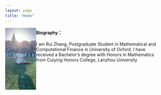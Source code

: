 ```yaml
---
layout: page
title: "Home"
---
```


<img align="left" width="100" height="200" src="https://github.com/RZRuiZhang/RZRuiZhang.github.io/blob/master/rui.jpeg">



#### Biography：

I am Rui Zhang, Postgraduate Student in Mathematical and Computational Finance in University of Oxford. I have received a Bachelor’s degree with Honors in Mathematics from Cuiying Honors College, Lanzhou University
